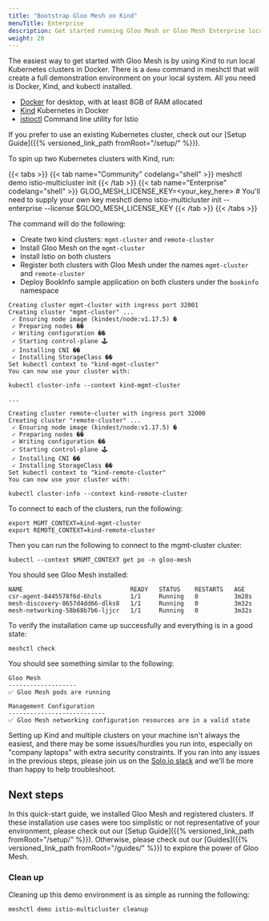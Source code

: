```yaml
---
title: "Bootstrap Gloo Mesh on Kind"
menuTitle: Enterprise
description: Get started running Gloo Mesh or Gloo Mesh Enterprise locally in Kind.
weight: 20
---
```


The easiest way to get started with Gloo Mesh is by using Kind to run local Kubernetes clusters in Docker. There is a `demo` command in meshctl that will create a full demonstration environment on your local system. All you need is Docker, Kind, and kubectl installed. 

* [Docker](https://www.docker.com/products/docker-desktop) for desktop, with at least 8GB of RAM allocated
* [Kind](https://kind.sigs.k8s.io) Kubernetes in Docker
* [istioctl](https://istio.io/latest/docs/setup/getting-started/#download) Command line utility for Istio

If you prefer to use an existing Kubernetes cluster, check out our [Setup Guide]({{% versioned_link_path fromRoot="/setup/" %}}).

To spin up two Kubernetes clusters with Kind, run:

{{< tabs >}}
{{< tab name="Community" codelang="shell" >}}
meshctl demo istio-multicluster init
{{< /tab >}}
{{< tab name="Enterprise" codelang="shell" >}}
GLOO_MESH_LICENSE_KEY=<your_key_here> # You'll need to supply your own key
meshctl demo istio-multicluster init --enterprise --license $GLOO_MESH_LICENSE_KEY
{{< /tab >}}
{{< /tabs >}}

The command will do the following:

* Create two kind clusters: `mgmt-cluster` and `remote-cluster`
* Install Gloo Mesh on the `mgmt-cluster`
* Install Istio on both clusters
* Register both clusters with Gloo Mesh under the names `mgmt-cluster` and `remote-cluster`
* Deploy BookInfo sample application on both clusters under the `bookinfo` namespace

```shell
Creating cluster mgmt-cluster with ingress port 32001
Creating cluster "mgmt-cluster" ...
 ✓ Ensuring node image (kindest/node:v1.17.5) �
 ✓ Preparing nodes ��
 ✓ Writing configuration ��
 ✓ Starting control-plane 🕹
 ✓ Installing CNI ��
 ✓ Installing StorageClass ��
Set kubectl context to "kind-mgmt-cluster"
You can now use your cluster with:

kubectl cluster-info --context kind-mgmt-cluster

...

Creating cluster remote-cluster with ingress port 32000
Creating cluster "remote-cluster" ...
 ✓ Ensuring node image (kindest/node:v1.17.5) �
 ✓ Preparing nodes ��
 ✓ Writing configuration ��
 ✓ Starting control-plane 🕹
 ✓ Installing CNI ��
 ✓ Installing StorageClass ��
Set kubectl context to "kind-remote-cluster"
You can now use your cluster with:

kubectl cluster-info --context kind-remote-cluster
```

To connect to each of the clusters, run the following:

```shell
export MGMT_CONTEXT=kind-mgmt-cluster
export REMOTE_CONTEXT=kind-remote-cluster
```

Then you can run the following to connect to the mgmt-cluster cluster:

```shell
kubectl --context $MGMT_CONTEXT get po -n gloo-mesh
```

You should see Gloo Mesh installed:

```shell
NAME                              READY   STATUS    RESTARTS   AGE
csr-agent-8445578f6d-6hzls        1/1     Running   0          3m28s
mesh-discovery-8657d4dd66-dlks8   1/1     Running   0          3m32s
mesh-networking-58b68b7b6-ljjcr   1/1     Running   0          3m32s
```

To verify the installation came up successfully and everything is in a good state:

```shell
meshctl check
```


You should see something similar to the following:

```shell
Gloo Mesh
-------------------
✅ Gloo Mesh pods are running

Management Configuration
---------------------------
✅ Gloo Mesh networking configuration resources are in a valid state
```

Setting up Kind and multiple clusters on your machine isn't always the easiest, and there may be some issues/hurdles you run into, especially on "company laptops" with extra security constraints. If you ran into any issues in the previous steps, please join us on the [Solo.io slack](https://slack.solo.io) and we'll be more than happy to help troubleshoot. 

## Next steps

In this quick-start guide, we installed Gloo Mesh and registered clusters. If these installation use cases were too simplistic or not representative of your environment, please check out our [Setup Guide]({{% versioned_link_path fromRoot="/setup/" %}}). Otherwise, please check out our [Guides]({{% versioned_link_path fromRoot="/guides/" %}}) to explore the power of Gloo Mesh.

### Clean up

Cleaning up this demo environment is as simple as running the following:

```shell
meshctl demo istio-multicluster cleanup
```